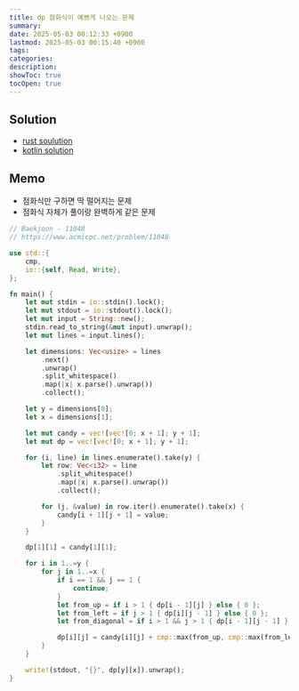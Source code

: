 ```yaml
---
title: dp 점화식이 예쁘게 나오는 문제
summary: 
date: 2025-05-03 00:12:33 +0900
lastmod: 2025-05-03 00:15:40 +0900
tags: 
categories: 
description: 
showToc: true
tocOpen: true
---
```


## Solution
- [rust soulution](https://github.com/SmallzooDev/coding_interview_rust/blob/main/src/bin/b_11048.rs)
- [kotlin solution](https://github.com/SmallzooDev/CodingInterviewKotlin/blob/main/src/main/kotlin/problems/baekjoon/p11048/Main.kt)


## Memo
- 점화식만 구하면 딱 떨어지는 문제
- 점화식 자체가 풀이랑 완벽하게 같은 문제

```rust
// Baekjoon - 11048
// https://www.acmicpc.net/problem/11048

use std::{
    cmp,
    io::{self, Read, Write},
};

fn main() {
    let mut stdin = io::stdin().lock();
    let mut stdout = io::stdout().lock();
    let mut input = String::new();
    stdin.read_to_string(&mut input).unwrap();
    let mut lines = input.lines();

    let dimensions: Vec<usize> = lines
        .next()
        .unwrap()
        .split_whitespace()
        .map(|x| x.parse().unwrap())
        .collect();

    let y = dimensions[0];
    let x = dimensions[1];

    let mut candy = vec![vec![0; x + 1]; y + 1];
    let mut dp = vec![vec![0; x + 1]; y + 1];

    for (i, line) in lines.enumerate().take(y) {
        let row: Vec<i32> = line
            .split_whitespace()
            .map(|x| x.parse().unwrap())
            .collect();

        for (j, &value) in row.iter().enumerate().take(x) {
            candy[i + 1][j + 1] = value;
        }
    }

    dp[1][1] = candy[1][1];

    for i in 1..=y {
        for j in 1..=x {
            if i == 1 && j == 1 {
                continue;
            }
            let from_up = if i > 1 { dp[i - 1][j] } else { 0 };
            let from_left = if j > 1 { dp[i][j - 1] } else { 0 };
            let from_diagonal = if i > 1 && j > 1 { dp[i - 1][j - 1] } else { 0 };

            dp[i][j] = candy[i][j] + cmp::max(from_up, cmp::max(from_left, from_diagonal));
        }
    }

    write!(stdout, "{}", dp[y][x]).unwrap();
}
```

